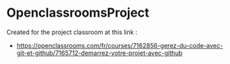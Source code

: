# OpenclassroomsProject
Created for the project classroom at this link : 
* https://openclassrooms.com/fr/courses/7162856-gerez-du-code-avec-git-et-github/7165712-demarrez-votre-projet-avec-github

